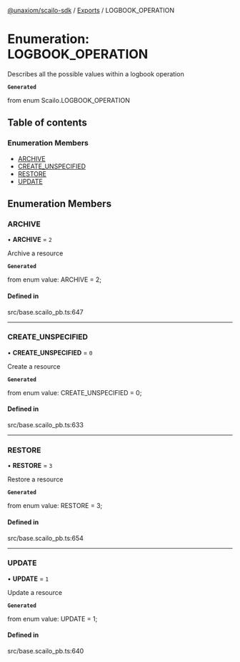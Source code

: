 [@unaxiom/scailo-sdk](../README.md) / [Exports](../modules.md) / LOGBOOK\_OPERATION

# Enumeration: LOGBOOK\_OPERATION

Describes all the possible values within a logbook operation

**`Generated`**

from enum Scailo.LOGBOOK_OPERATION

## Table of contents

### Enumeration Members

- [ARCHIVE](LOGBOOK_OPERATION.md#archive)
- [CREATE\_UNSPECIFIED](LOGBOOK_OPERATION.md#create_unspecified)
- [RESTORE](LOGBOOK_OPERATION.md#restore)
- [UPDATE](LOGBOOK_OPERATION.md#update)

## Enumeration Members

### ARCHIVE

• **ARCHIVE** = ``2``

Archive a resource

**`Generated`**

from enum value: ARCHIVE = 2;

#### Defined in

src/base.scailo_pb.ts:647

___

### CREATE\_UNSPECIFIED

• **CREATE\_UNSPECIFIED** = ``0``

Create a resource

**`Generated`**

from enum value: CREATE_UNSPECIFIED = 0;

#### Defined in

src/base.scailo_pb.ts:633

___

### RESTORE

• **RESTORE** = ``3``

Restore a resource

**`Generated`**

from enum value: RESTORE = 3;

#### Defined in

src/base.scailo_pb.ts:654

___

### UPDATE

• **UPDATE** = ``1``

Update a resource

**`Generated`**

from enum value: UPDATE = 1;

#### Defined in

src/base.scailo_pb.ts:640
